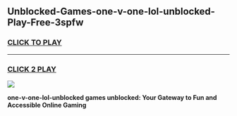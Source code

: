 
## Unblocked-Games-one-v-one-lol-unblocked-Play-Free-3spfw
<h3>
<a href="https://premium76.site?title=one-v-one-lol-unblocked&ref=18A1">CLICK TO PLAY</a></h3>
<hr>

<h3>
<a href="https://premium76.site?title=one-v-one-lol-unblocked&ref=18A1">CLICK 2 PLAY</a>
  
</h3>

<a href="https://premium76.site?title=one-v-one-lol-unblocked&ref=18A1"><img src="https://clearcache.store/games.png"></a>


**one-v-one-lol-unblocked games unblocked: Your Gateway to Fun and Accessible Online Gaming**
